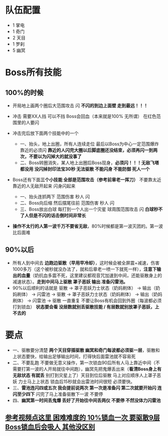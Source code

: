 队伍配置
================
+ 1 掌电
+ 1 奇门
+ 2 天目
+ 1 罗刹
+ 5 幽冥

Boss所有技能
================

100%的时候
----------------
+ 开局地上画两个圈后大范围攻击 闪 **不闪的到边上面壁 走到最远！！！**
+ 冲击 需要XX人挡 可以不挡 Boss会回血（本来就是100% 无所谓） 在红色范围里的人要闪
+ 冲击完后放下面两个技能中的一个
  + 一、抬头，地上出圈，所有人连续走位 最后以Boss为中心一定范围爆炸 靠近的必须闪 **靠近的人闪完大圈以后脚底圈还没结束，必须再闪一到两次，不要以为闪掉大的就没事了**
  + 二、Boss转圈消失，某人地上出圈后Boss现身，**必须闪！！！无敌飞塔都没用 没闪掉封印法宝30秒 无法驱散 不能闪身 不能防御 死人一个**

+ Boss还有下面**三个小技能 全部是范围攻击（参考前章老一挥刀）** 不要靠太近 靠近的人无敌开起来 闪身闪起来
  + 一、抬头连抓两下 范围伤害 秒人 闪
  + 二、Boss向后缩 然后摆尾往前 范围伤害 秒人 闪
  + 三、Boss放出白球 每打到一个人出一个灾星 球周围范围攻击 闪 **白球秒不了人但是不闪的话击倒时间非常长**

+ **操作不太行的人第一波千万不要省无敌**，80%时候都是第一波灭团的。第一波比后面难


90%以后
----------------
+ 所有人到中间去 **边跑边驱散（早用早冷却）**，这时候会被全屏震+减速，伤害1000多万（这个被秒就没办法了，就和后章老一喷一下就死一样），**注意下输出的血量**（奶抗血多震不死，这里建议都观音咒加速到中间，还能驱散身上的减速状态）。**走到中间马上驱散 罩子恶妖 输出 准备闪雷池。**
+ 90%以后顺利的话就是 驱散 -> 罩子恶妖力士状态（奶妈刷体） -> 输出（奶妈刷体） -> 闪雷池 -> 驱散 -> 罩子恶妖力士状态（奶妈刷体） -> 输出（奶妈刷体） -> 闪雷池 -> 驱散 一直重复 不要让Boss有机会回到外圈（每波都必须打到锁血）
**状态要会看 没层数就别丢驱散技能 / 有层数就别放罩子恶妖，上不去的**

要点
================
+ 一、驱散要分清楚 **两个天目穿插驱散 幽冥和奇门每波都必须驱一层**，驱散和上状态要快，给输出足够输出时间，打得快后面雷池就不容易死
+ 二、不要乱跑 不要做无意义操作，第一次锁血90后所有人马上靠近中间（不需要打第一波的人开局就往中间跑），幽冥先把鬼爆丢出来（**看清Boss身上有无敌状态 有就丢** 别打到灾星上了）天目到位后驱散 马上对应顺序人上罩子恶妖 力士马上上状态 锁血后15秒就会出雷池时间很短 必须要快。
+ 三、**雷池连闪四或五次 我会提前说两次 第一次是准备闪 第二次就要开始闪 连闪至少四下** 闪完了马上准备驱散下一波 不要停
+ 四、**幽冥第一时间丢鬼爆 丢好了开始往中间丢两仪 不要停 不然没体力闪雷池**

[参考视频点这里 困难难度的 10%锁血一次 要驱散9层 Boss锁血后会吸人 其他没区别](https://www.bilibili.com/video/BV1wb4y1o7Wq)
----------------